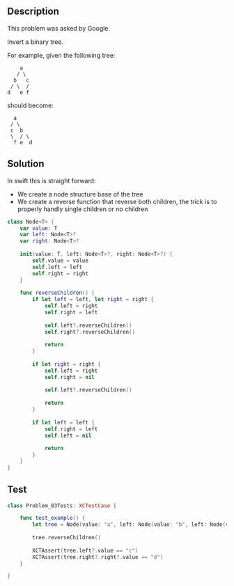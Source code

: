 ## Description

This problem was asked by Google.

Invert a binary tree.

For example, given the following tree:

```
    a
   / \
  b   c
 / \  /
d   e f
```

should become:

```
  a
 / \
 c  b
 \  / \
  f e  d
```

## Solution

In swift this is straight forward:
 
- We create a node structure base of the tree
- We create a reverse function that reverse both children, the trick is to properly handly single children or no children

```swift
class Node<T> {
    var value: T
    var left: Node<T>?
    var right: Node<T>?
    
    init(value: T, left: Node<T>?, right: Node<T>?) {
        self.value = value
        self.left = left
        self.right = right
    }
    
    func reverseChildren() {
        if let left = left, let right = right {
            self.left = right
            self.right = left
            
            self.left?.reverseChildren()
            self.right?.reverseChildren()
            
            return
        }
        
        if let right = right {
            self.left = right
            self.right = nil
            
            self.left?.reverseChildren()
            
            return
        }
        
        if let left = left {
            self.right = left
            self.left = nil
            
            return
        }
    }
}
```

## Test

```swift
class Problem_83Tests: XCTestCase {

    func test_example() {
        let tree = Node(value: "a", left: Node(value: "b", left: Node(value: "d", left: nil, right: nil), right: Node(value: "e", left: nil, right: nil)), right: Node(value: "c", left: nil, right: nil))
        
        tree.reverseChildren()
        
        XCTAssert(tree.left?.value == "c")
        XCTAssert(tree.right?.right?.value == "d")
    }

}
```